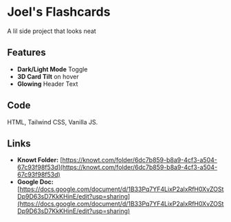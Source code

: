 # Joel's Flashcards

A lil side project that looks neat

## Features
* **Dark/Light Mode** Toggle
* **3D Card Tilt** on hover
* **Glowing** Header Text

## Code
HTML, Tailwind CSS, Vanilla JS.

## Links
* **Knowt Folder:** [https://knowt.com/folder/6dc7b859-b8a9-4cf3-a504-67c93f98f53d](https://knowt.com/folder/6dc7b859-b8a9-4cf3-a504-67c93f98f53d)
* **Google Doc:** [https://docs.google.com/document/d/1B33Pq7YF4LixP2alxRfH0XvZOStDp9D63sD7KkKHinE/edit?usp=sharing](https://docs.google.com/document/d/1B33Pq7YF4LixP2alxRfH0XvZOStDp9D63sD7KkKHinE/edit?usp=sharing)
